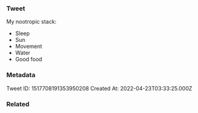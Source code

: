 ### Tweet
My nootropic stack:

- Sleep
- Sun
- Movement
- Water
- Good food

### Metadata
Tweet ID: 1517708191353950208
Created At: 2022-04-23T03:33:25.000Z

### Related

